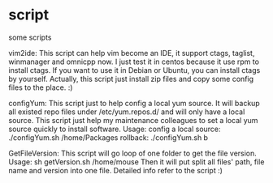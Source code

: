 # script
some scripts

vim2ide: 
This script can help vim become an IDE, it support ctags, taglist, winmanager and omnicpp now. 
I just test it in centos because it use rpm to install ctags. If you want to use it in Debian or Ubuntu, you can install ctags by yourself.
Actually, this script just install zip files and copy some config files to the place. :)


configYum:
This script just to help config a local yum source. It will backup all existed repo files under /etc/yum.repos.d/ and will only have a local source.
This script just help my maintenance colleagues to set a local yum source quickly to install software.
Usage:
config a local source: ./configYum.sh /home/Packages
rollback: ./configYum.sh b


GetFileVersion:
This script will go loop of one folder to get the file version.
Usage:
sh getVersion.sh /home/mouse
Then it will put split all files' path, file name and version into one file.
Detailed info refer to the script :)
